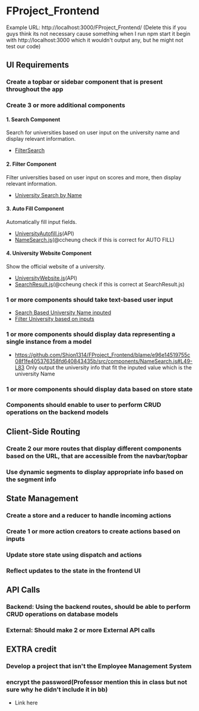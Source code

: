 # FProject_Frontend
Example URL: http://localhost:3000/FProject_Frontend/ (Delete this if you guys think its not necessary cause something when I run npm start it begin with http://localhost:3000 which it wouldn't output any, but he might not test our code)

## UI Requirements
### Create a topbar or sidebar component that is present throughout the app




### Create 3 or more additional components
#### 1. Search Component
Search for universities based on user input on the university name and display relevant information.
- [FilterSearch](https://github.com/Shion1314/FProject_Frontend/blame/e96e14519755c08f1fe405376358fd640843435b/src/components/NameSearch.js#L49-L83)

#### 2. Filter Component
Filter universities based on user input on scores and more, then display relevant information.
- [University Search by Name](https://github.com/Shion1314/FProject_Frontend/blame/f93ca8e88a8076707214753eaa025e81222c10d3/src/components/FilterSearch.js#L38-L88)

#### 3. Auto Fill Component
Automatically fill input fields.
- [UniversityAutofill.js](https://github.com/Shion1314/FProject_Frontend/blame/47af0c765c0aa48f8e3fe173dd0760b132827053/src/api/UniversityAutofill.js#L1-L4)(API)
- [NameSearch.js](https://github.com/Shion1314/FProject_Frontend/blame/8c1f8802e5b721fa68ed21afb5a138b3ab920acb/src/components/NameSearch.js#L64-L72)(@ccheung check if this is correct for AUTO FILL)

#### 4. University Website Component
Show the official website of a university.
- [UniversityWebsite.js](https://github.com/Shion1314/FProject_Frontend/blame/a88aa11a7e4ff498a46829a81b2ec611602c171e/src/api/UniversityWebsite.js#L1-L4)(API)
- [SearchResult.js](https://github.com/Shion1314/FProject_Frontend/blame/35867805811e3bf93704975c773a52c027bb99fc/src/components/SearchResults.js#L39)(@ccheung check if this is correct at SearchResult.js)

  
### 1 or more components should take text-based user input
- [Search Based University Name inputed](https://github.com/Shion1314/FProject_Frontend/blame/e96e14519755c08f1fe405376358fd640843435b/src/components/NameSearch.js#L49-L83)
- [Filter University based on inputs](https://github.com/Shion1314/FProject_Frontend/blame/f93ca8e88a8076707214753eaa025e81222c10d3/src/components/FilterSearch.js#L38-L88)

### 1 or more components should display data representing a single instance from a model
* https://github.com/Shion1314/FProject_Frontend/blame/e96e14519755c08f1fe405376358fd640843435b/src/components/NameSearch.js#L49-L83
Only output the university info that fit the inputed value which is the university Name

### 1 or more components should display data based on store state

### Components should enable to user to perform CRUD operations on the backend models


## Client-Side Routing

### Create 2 our more routes that display different components based on the URL, that are accessible from the navbar/topbar

### Use dynamic segments to display appropriate info based on the segment info


## State Management
### Create a store and a reducer to handle incoming actions
### Create 1 or more action creators to create actions based on inputs
### Update store state using dispatch and actions
### Reflect updates to the state in the frontend UI

## API Calls
### Backend: Using the backend routes, should be able to perform CRUD operations on database models
### External: Should make 2 or more External API calls



## EXTRA credit
### Develop a project that isn't the Employee Management System
### encrypt the password(Professor mention this in class but not sure why he didn't include it in bb)
* Link here
